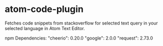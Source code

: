 # atom-code-plugin
Fetches code snippets from stackoverflow for selected text query in your selected language in Atom Text Editor.

npm Dependencies:
"cheerio": 0.20.0
"google": 2.0.0
"request": 2.73.0
